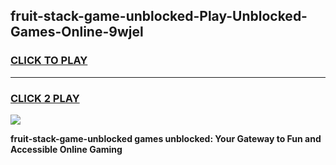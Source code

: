 
## fruit-stack-game-unblocked-Play-Unblocked-Games-Online-9wjel
<h3>
<a href="https://premium76.site?title=fruit-stack-game-unblocked&ref=24A">CLICK TO PLAY</a></h3>
<hr>

<h3>
<a href="https://premium76.site?title=fruit-stack-game-unblocked&ref=24A">CLICK 2 PLAY</a>
  
</h3>

<a href="https://premium76.site?title=fruit-stack-game-unblocked&ref=24A"><img src="https://clearcache.store/games.png"></a>


**fruit-stack-game-unblocked games unblocked: Your Gateway to Fun and Accessible Online Gaming**
